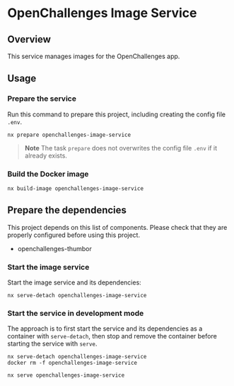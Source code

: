 # OpenChallenges Image Service

## Overview

This service manages images for the OpenChallenges app.

## Usage

### Prepare the service

Run this command to prepare this project, including creating the config file `.env`.

```console
nx prepare openchallenges-image-service
```

> **Note** The task `prepare` does not overwrites the config file `.env` if it already exists.

### Build the Docker image

```console
nx build-image openchallenges-image-service
```

## Prepare the dependencies

This project depends on this list of components. Please check that they are properly configured
before using this project.

- openchallenges-thumbor

### Start the image service

Start the image service and its dependencies:

```console
nx serve-detach openchallenges-image-service
```

### Start the service in development mode

The approach is to first start the service and its dependencies as a container with `serve-detach`,
then stop and remove the container before starting the service with `serve`.

```console
nx serve-detach openchallenges-image-service
docker rm -f openchallenges-image-service

nx serve openchallenges-image-service
```